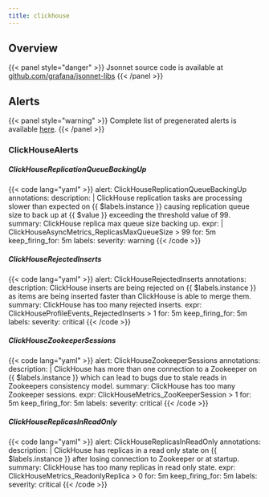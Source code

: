 ```yaml
---
title: clickhouse
---
```


## Overview



{{< panel style="danger" >}}
Jsonnet source code is available at [github.com/grafana/jsonnet-libs](https://github.com/grafana/jsonnet-libs/tree/master/clickhouse-mixin)
{{< /panel >}}

## Alerts

{{< panel style="warning" >}}
Complete list of pregenerated alerts is available [here](https://github.com/monitoring-mixins/website/blob/master/assets/clickhouse/alerts.yaml).
{{< /panel >}}

### ClickHouseAlerts

##### ClickHouseReplicationQueueBackingUp

{{< code lang="yaml" >}}
alert: ClickHouseReplicationQueueBackingUp
annotations:
  description: |
    ClickHouse replication tasks are processing slower than expected on {{ $labels.instance }} causing replication queue size to back up at {{ $value }} exceeding the threshold value of 99.
  summary: ClickHouse replica max queue size backing up.
expr: |
  ClickHouseAsyncMetrics_ReplicasMaxQueueSize > 99
for: 5m
keep_firing_for: 5m
labels:
  severity: warning
{{< /code >}}
 
##### ClickHouseRejectedInserts

{{< code lang="yaml" >}}
alert: ClickHouseRejectedInserts
annotations:
  description: ClickHouse inserts are being rejected on {{ $labels.instance }} as
    items are being inserted faster than ClickHouse is able to merge them.
  summary: ClickHouse has too many rejected inserts.
expr: ClickHouseProfileEvents_RejectedInserts > 1
for: 5m
keep_firing_for: 5m
labels:
  severity: critical
{{< /code >}}
 
##### ClickHouseZookeeperSessions

{{< code lang="yaml" >}}
alert: ClickHouseZookeeperSessions
annotations:
  description: |
    ClickHouse has more than one connection to a Zookeeper on {{ $labels.instance }} which can lead to bugs due to stale reads in Zookeepers consistency model.
  summary: ClickHouse has too many Zookeeper sessions.
expr: ClickHouseMetrics_ZooKeeperSession > 1
for: 5m
keep_firing_for: 5m
labels:
  severity: critical
{{< /code >}}
 
##### ClickHouseReplicasInReadOnly

{{< code lang="yaml" >}}
alert: ClickHouseReplicasInReadOnly
annotations:
  description: |
    ClickHouse has replicas in a read only state on {{ $labels.instance }} after losing connection to Zookeeper or at startup.
  summary: ClickHouse has too many replicas in read only state.
expr: ClickHouseMetrics_ReadonlyReplica > 0
for: 5m
keep_firing_for: 5m
labels:
  severity: critical
{{< /code >}}
 
